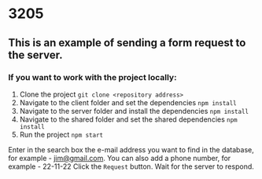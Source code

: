 # 3205

## This is an example of sending a form request to the server.

### If you want to work with the project locally:

1. Clone the project `git clone <repository address>`
2. Navigate to the client folder and set the dependencies `npm install`
3. Navigate to the server folder and install the dependencies `npm install`
4. Navigate to the shared folder and set the shared dependencies `npm install`
5. Run the project `npm start`

Enter in the search box the e-mail address you want to find in the database, for example - jim@gmail.com.
You can also add a phone number, for example - 22-11-22
Click the `Request` button.
Wait for the server to respond.
